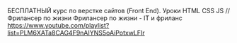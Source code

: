 БЕСПЛАТНЫЙ курс по верстке сайтов (Front End). Уроки HTML CSS JS // Фрилансер по жизни
Фрилансер по жизни - IT и фриланс
https://www.youtube.com/playlist?list=PLM6XATa8CAG4F9nAIYNS5oAiPotxwLFIr

